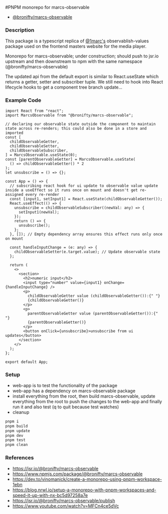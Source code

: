 #PNPM monorepo for marcs-observable

- [@bronifty/marcs-observable](https://www.npmjs.com/package/@bronifty/marcs-observable)

### Description

This package is a typescript replica of [@1marc's](https://x.com/1Marc) observablish-values package used on the frontend masters website for the media player.

Monorepo for marcs-observable; under construction; should push to jsr.io upstream and then downstream to npm with the same namespace (@bronifty/marcs-observable)

The updated api from the default export is similar to React.useState which returns a getter, setter and subscriber tuple. We still need to hook into React lifecycle hooks to get a component tree branch update...

### Example Code

```tsx
import React from "react";
import MarcsObservable from "@bronifty/marcs-observable";

// declaring our observable state outside the component to maintain state across re-renders; this could also be done in a store and imported
const [
  childObservableGetter,
  childObservableSetter,
  childObservableSubscriber,
] = MarcsObservable.useState(0);
const [parentObservableGetter] = MarcsObservable.useState(
  () => childObservableGetter() * 2
);
let unsubscribe = () => {};

const App = () => {
  // subscribing react hook for ui update to observable value update inside a useEffect so it runs once on mount and doesn't get re-assigned every re-render
  const [input1, setInput1] = React.useState(childObservableGetter());
  React.useEffect(() => {
    unsubscribe = childObservableSubscriber((newVal: any) => {
      setInput1(newVal);
    });
    return () => {
      unsubscribe();
    };
  }, []); // Empty dependency array ensures this effect runs only once on mount

  const handleInputChange = (e: any) => {
    childObservableSetter(e.target.value); // Update observable state
  };

  return (
    <>
      <section>
        <h2>numeric input</h2>
        <input type="number" value={input1} onChange={handleInputChange} />
        <p>
          childObservableGetter value (childObservableGetter()):{" "}
          {childObservableGetter()}
        </p>
        <p>
          parentObservableGetter value (parentObservableGetter()):{" "}
          {parentObservableGetter()}
        </p>
        <button onClick={unsubscribe}>unsubscribe from ui updates</button>
      </section>
    </>
  );
};

export default App;
```

### Setup

- web-app is to test the functionality of the package
- web-app has a dependency on marcs-observable package
- install everything from the root, then build marcs-observable, update everything from the root to push the changes to the web-app and finally run it and also test (q to quit because test watches)
- cleanup

```sh
pnpm i
pnpm build
pnpm update
pnpm dev
pnpm test
pnpm clean
```

### References

- https://jsr.io/@bronifty/marcs-observable
- https://www.npmjs.com/package/@bronifty/marcs-observable
- https://dev.to/vinomanick/create-a-monorepo-using-pnpm-workspace-1ebn
- https://blog.nrwl.io/setup-a-monorepo-with-pnpm-workspaces-and-speed-it-up-with-nx-bc5d97258a7e
- https://jsr.io/@bronifty/marcs-observable/publish
- https://www.youtube.com/watch?v=MFCn4ce5dVc
